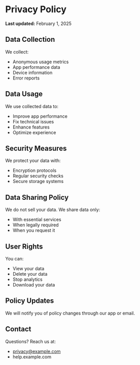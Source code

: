 # Privacy Policy

**Last updated:** February 1, 2025

## Data Collection

We collect:

- Anonymous usage metrics
- App performance data
- Device information
- Error reports

## Data Usage

We use collected data to:

- Improve app performance
- Fix technical issues
- Enhance features
- Optimize experience

## Security Measures

We protect your data with:

- Encryption protocols
- Regular security checks
- Secure storage systems

## Data Sharing Policy

We do not sell your data. We share data only:

- With essential services
- When legally required
- When you request it

## User Rights

You can:

- View your data
- Delete your data
- Stop analytics
- Download your data

## Policy Updates

We will notify you of policy changes through our app or email.

## Contact

Questions? Reach us at:

- privacy@example.com
- help.example.com
